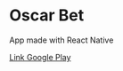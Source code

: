# Oscar Bet

App made with React Native

[Link Google Play](https://play.google.com/store/apps/details?id=com.boxnations.oscarbetnew)
